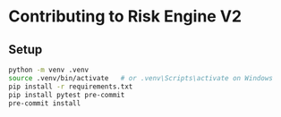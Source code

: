 # Contributing to Risk Engine V2

## Setup
```bash
python -m venv .venv
source .venv/bin/activate   # or .venv\Scripts\activate on Windows
pip install -r requirements.txt
pip install pytest pre-commit
pre-commit install
